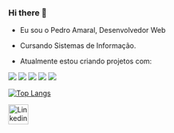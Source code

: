 ### Hi there 👋

- Eu sou o Pedro Amaral, Desenvolvedor Web

- Cursando Sistemas de Informação.

- Atualmente estou criando projetos com:

<img src="https://img.shields.io/badge/HTML5-E34F26?style=for-the-badge&logo=html5&logoColor=white"> <img src="https://img.shields.io/badge/CSS3-1572B6?style=for-the-badge&logo=css3&logoColor=white"> <img src="https://img.shields.io/badge/JavaScript-F7DF1E?style=for-the-badge&logo=javascript&logoColor=black"> <img src="https://img.shields.io/badge/PHP-777BB4?style=for-the-badge&logo=php&logoColor=white"> <img src="https://img.shields.io/badge/PostgreSQL-316192?style=for-the-badge&logo=postgresql&logoColor=white">

[![Top Langs](https://github-readme-stats.vercel.app/api/top-langs/?username=pedroamaral01&layout=compact)](https://github.com/anuraghazra/github-readme-stats)

<a href="https://www.linkedin.com/in/pedro-henrique-amaral-estevao/">
  <img align="left" alt="Linkedin" width="40px" src="https://cdn.jsdelivr.net/npm/simple-icons@v3/icons/linkedin.svg" />
  </a>
